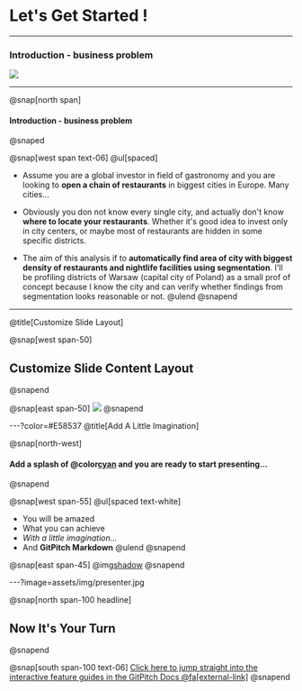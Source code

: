 # Let's Get Started !

---
### **Introduction - business problem**

![](assets/img/presentation.png)


---
@snap[north span]
#### **Introduction - business problem**
@snaped

@snap[west span text-06]
@ul[spaced]
- Assume you are a global investor in field of gastronomy and you are looking to **open a chain of restaurants** in biggest cities in Europe. Many cities...


- Obviously you don not know every single city, and actually don't know **where to locate your restaurants**. Whether it's good idea to invest only in city centers, or maybe most of restaurants are hidden in some specific districts.


- The aim of this analysis if to **automatically find area of city with biggest density of restaurants and nightlife facilities using segmentation**. I'll be profiling districts of Warsaw (capital city of Poland) as a small prof of concept because I know the city and can verify whether findings from segmentation looks reasonable or not.
@ulend
@snapend

---

@title[Customize Slide Layout]

@snap[west span-50]
## Customize Slide Content Layout
@snapend

@snap[east span-50]
![](assets/img/presentation.png)
@snapend

---?color=#E58537
@title[Add A Little Imagination]

@snap[north-west]
#### Add a splash of @color[cyan](**color**) and you are ready to start presenting...
@snapend

@snap[west span-55]
@ul[spaced text-white]
- You will be amazed
- What you can achieve
- *With a little imagination...*
- And **GitPitch Markdown**
@ulend
@snapend

@snap[east span-45]
@img[shadow](assets/img/conference.png)
@snapend

---?image=assets/img/presenter.jpg

@snap[north span-100 headline]
## Now It's Your Turn
@snapend

@snap[south span-100 text-06]
[Click here to jump straight into the interactive feature guides in the GitPitch Docs @fa[external-link]](https://gitpitch.com/docs/getting-started/tutorial/)
@snapend

